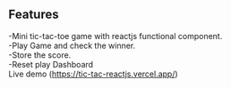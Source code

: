 ## Features
-Mini tic-tac-toe game with reactjs functional component.<br>
-Play Game and check the winner.<br>
-Store the score.<br>
-Reset play Dashboard <br>
Live demo (https://tic-tac-reactjs.vercel.app/)
